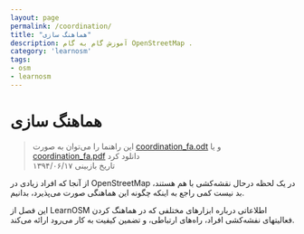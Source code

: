 ```yaml
---
layout: page
permalink: /coordination/
title: "هماهنگ سازی"
description: آموزش گام به گام OpenStreetMap .
category: 'learnosm'
tags:
- osm
- learnosm
---
```


<h1>هماهنگ سازی</h1>
<blockquote>
<p>این راهنما را می‌توان به صورت <a href="/hotosm/learnosm/blob/gh-pages/files/coordination_fa.odt">coordination_fa.odt</a> و یا <a href="/hotosm/learnosm/blob/gh-pages/files/coordination_fa.pdf">coordination_fa.pdf</a> دانلود کرد<br>
تاریخ بازبینی ۱۳۹۴/۰۶/۱۷</p>
</blockquote>
<p>از آنجا که افراد زیادی در OpenStreetMap در یک لحظه درحال نقشه‌کشی با هم هستند، بد نیست
کمی راجع به اینکه چگونه این هماهنگی صورت می‌پذیرد، بدانیم.</p>
<p>این فصل از LearnOSM اطلاعاتی درباره ابزارهای مختلفی که
در هماهنگ کردن فعالیتهای نفشه‌کشی افراد، راه‌های ارتباطی،
و تضمین کیفیت به کار می‌رود ارائه می‌کند.</p>

